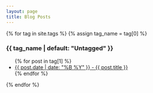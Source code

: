```yaml
---
layout: page
title: Blog Posts
---
```


{% for tag in site.tags %}
  {% assign tag_name = tag[0] %}
  <h3>{{ tag_name | default: "Untagged" }}</h3>
  <ul>
    {% for post in tag[1] %}
      <li><a href="{{ post.url }}">{{ post.date | date: "%B %Y" }} - {{ post.title }}</a></li>
    {% endfor %}
  </ul>
{% endfor %}
